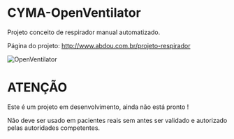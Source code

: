 # CYMA-OpenVentilator

Projeto conceito de respirador manual automatizado.

Página do projeto: http://www.abdou.com.br/projeto-respirador



![OpenVentilator](https://lirp-cdn.multiscreensite.com/03566d2b/dms3rep/multi/opt/resp-2880w.png)


# ATENÇÃO

Este é um projeto em desenvolvimento, ainda não está pronto !

Não deve ser usado em pacientes reais sem antes ser validado e autorizado pelas autoridades competentes.
